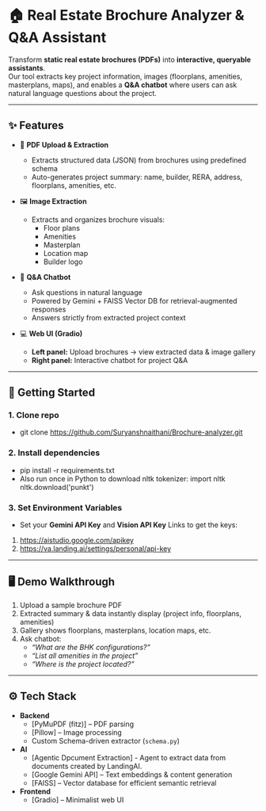 # 🏠 Real Estate Brochure Analyzer & Q&A Assistant

Transform **static real estate brochures (PDFs)** into **interactive, queryable assistants**.  
Our tool extracts key project information, images (floorplans, amenities, masterplans, maps), and enables a **Q&A chatbot** where users can ask natural language questions about the project.

---

## ✨ Features

- 📄 **PDF Upload & Extraction**
  - Extracts structured data (JSON) from brochures using predefined schema
  - Auto-generates project summary: name, builder, RERA, address, floorplans, amenities, etc.

- 🖼️ **Image Extraction**
  - Extracts and organizes brochure visuals:
    - Floor plans
    - Amenities
    - Masterplan
    - Location map
    - Builder logo  

- 🤖 **Q&A Chatbot**
  - Ask questions in natural language
  - Powered by Gemini + FAISS Vector DB for retrieval-augmented responses
  - Answers strictly from extracted project context

- 💻 **Web UI (Gradio)**
  - **Left panel:** Upload brochures → view extracted data & image gallery  
  - **Right panel:** Interactive chatbot for project Q&A  

---

## 🚀 Getting Started

### 1. Clone repo
- git clone https://github.com/Suryanshnaithani/Brochure-analyzer.git


### 2. Install dependencies
- pip install -r requirements.txt
- Also run once in Python to download nltk tokenizer:
  import nltk
  nltk.download('punkt')


### 3. Set Environment Variables
- Set your **Gemini API Key** and **Vision API Key**
Links to get the keys:
1. https://aistudio.google.com/apikey
2. https://va.landing.ai/settings/personal/api-key


---

## 🖥️ Demo Walkthrough

1. Upload a sample brochure PDF
2. Extracted summary & data instantly display (project info, floorplans, amenities)
3. Gallery shows floorplans, masterplans, location maps, etc.
4. Ask chatbot:  
   - *“What are the BHK configurations?”*  
   - *“List all amenities in the project”*  
   - *“Where is the project located?”*  

---

## ⚙️ Tech Stack

- **Backend**
  - [PyMuPDF (fitz)] – PDF parsing
  - [Pillow] – Image processing
  - Custom Schema-driven extractor (`schema.py`)
- **AI**
  - [Agentic Dpcument Extraction] - Agent to extract data from documents created by LandingAI.
  - [Google Gemini API] – Text embeddings & content generation
  - [FAISS] – Vector database for efficient semantic retrieval
- **Frontend**
  - [Gradio] – Minimalist web UI

